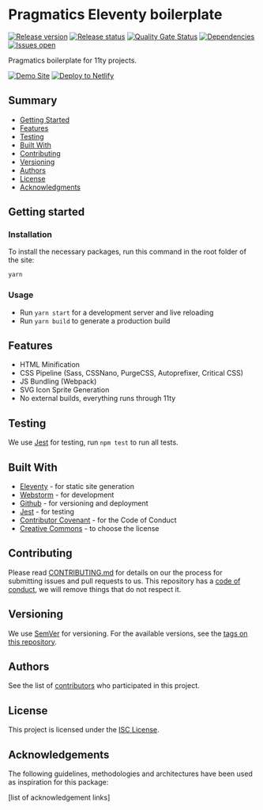# Pragmatics Eleventy boilerplate

[![Release version][release-version-shield]][release-version-url]
[![Release status][deploy-status-shield]][deploy-status-url]
[![Quality Gate Status][quality-shield]][quality-url]
[![Dependencies][dependencies-shield]][dependencies-url]
[![Issues open][issues-shield]][issues-url]

Pragmatics boilerplate for 11ty projects.

[![Demo Site][demo-shield]][demo-url] [![Deploy to Netlify][deploy-netlify-shield]][deploy-netlify-url]

## Summary

- [Getting Started](#getting-started)
- [Features](#features)
- [Testing](#testing)
- [Built With](#built-with)
- [Contributing](#contributing)
- [Versioning](#versioning)
- [Authors](#authors)
- [License](#license)
- [Acknowledgments](#acknowledgements)

## Getting started

### Installation

To install the necessary packages, run this command in the root folder of the site:

```sh
yarn
```

### Usage

- Run `yarn start` for a development server and live reloading
- Run `yarn build` to generate a production build

## Features

- HTML Minification
- CSS Pipeline (Sass, CSSNano, PurgeCSS, Autoprefixer, Critical CSS)
- JS Bundling (Webpack)
- SVG Icon Sprite Generation
- No external builds, everything runs through 11ty

## Testing

We use [Jest](https://jestjs.io/) for testing, run `npm test` to run all tests.

## Built With

- [Eleventy](https://11ty.dev) - for static site generation
- [Webstorm](https://www.jetbrains.com/webstorm) - for development
- [Github](https://github.com) - for versioning and deployment
- [Jest](https://jestjs.io/) - for testing
- [Contributor Covenant](https://www.contributor-covenant.org/) - for the Code of Conduct
- [Creative Commons](https://creativecommons.org/) - to choose the license

## Contributing

Please read [CONTRIBUTING.md](docs/CONTRIBUTING.md) for details on our the process for submitting issues and pull requests to us.
This repository has a [code of conduct](docs/CODE_OF_CONDUCT.md), we will remove things that do not respect it.

## Versioning

We use [SemVer](http://semver.org/) for versioning.
For the available versions, see the [tags on this repository](https://github.com/pvds/eleventy-boilerplate/tags).

## Authors

See the list of [contributors](https://github.com/pvds/package-boilerplate/contributors)
who participated in this project.

## License

This project is licensed under the [ISC License](docs/LICENSE.md).

## Acknowledgements

The following guidelines, methodologies and architectures have been used as inspiration for this package:

[list of acknowledgement links]

[release-version-shield]: https://img.shields.io/github/v/release/pvds/eleventy-boilerplate.svg
[release-version-url]: https://github.com/pvds/eleventy-boilerplate
[deploy-status-shield]: https://img.shields.io/netlify/ebe17a53-61ef-4e3f-bd50-baa4f503ad3a.svg?label=deploy
[deploy-status-url]: https://app.netlify.com/sites/pragmatics/deploys
[dependencies-shield]: https://img.shields.io/librariesio/github/pvds/eleventy-boilerplate.svg
[dependencies-url]: https://github.com/pvds/eleventy-boilerplate
[issues-shield]: https://img.shields.io/github/issues/pvds/eleventy-boilerplate.svg
[issues-url]: https://github.com/pvds/eleventy-boilerplate/issues
[quality-shield]: https://img.shields.io/sonar/quality_gate/pvds_eleventy-boilerplate.svg?server=https%3A%2F%2Fsonarcloud.io
[quality-url]: https://sonarcloud.io/dashboard?id=pvds_eleventy-boilerplate
[deploy-netlify-shield]: https://img.shields.io/badge/Deploy%20to%20Netlify-blue?style=for-the-badge&logo=netlify&logoColor=white
[deploy-netlify-url]: https://app.netlify.com/start/deploy?repository=https://github.com/pvds/eleventy-boilerplate
[demo-shield]: https://img.shields.io/badge/Demo%20site-blueviolet?style=for-the-badge&logo=netlify&logoColor=white
[demo-url]: https://app.netlify.com/sites/pragmatics
